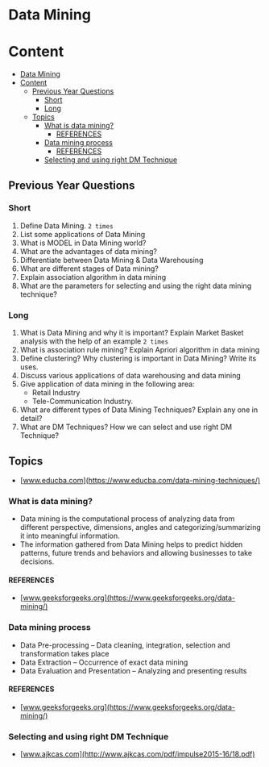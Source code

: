 # Data Mining

# Content

- [Data Mining](#data-mining)
- [Content](#content)
  - [Previous Year Questions](#previous-year-questions)
    - [Short](#short)
    - [Long](#long)
  - [Topics](#topics)
    - [What is data mining?](#what-is-data-mining)
      - [REFERENCES](#references)
    - [Data mining process](#data-mining-process)
      - [REFERENCES](#references-1)
    - [Selecting and using right DM Technique](#selecting-and-using-right-dm-technique)

## Previous Year Questions

### Short

1. Define Data Mining. `2 times`
2. List some applications of Data Mining
3. What is MODEL in Data Mining world?
4. What are the advantages of data mining?
5. Differentiate between Data Mining & Data Warehousing
6. What are different stages of Data mining?
7. Explain association algorithm in data mining
8. What are the parameters for selecting and using the right data mining technique?

### Long

1. What is Data Mining and why it is important? Explain Market Basket analysis with
   the help of an example `2 times`
2. What is association rule mining? Explain Apriori algorithm in data mining
3. Define clustering? Why clustering is important in Data Mining? Write its uses.
4. Discuss various applications of data warehousing and data mining
5. Give application of data mining in the following area:
   - Retail Industry
   - Tele-Communication Industry.
6. What are different types of Data Mining Techniques? Explain any one in detail?
7. What are DM Techniques? How we can select and use right DM Technique?

## Topics

- [www.educba.com](https://www.educba.com/data-mining-techniques/)

### What is data mining?

- Data mining is the computational process of analyzing data from different perspective,
  dimensions, angles and categorizing/summarizing it into meaningful information.
- The information gathered from Data Mining helps to predict hidden patterns, future trends
  and behaviors and allowing businesses to take decisions.

#### REFERENCES

- [www.geeksforgeeks.org](https://www.geeksforgeeks.org/data-mining/)

### Data mining process

- Data Pre-processing – Data cleaning, integration, selection and transformation takes place
- Data Extraction – Occurrence of exact data mining
- Data Evaluation and Presentation – Analyzing and presenting results

#### REFERENCES

- [www.geeksforgeeks.org](https://www.geeksforgeeks.org/data-mining/)

### Selecting and using right DM Technique

- [www.ajkcas.com](http://www.ajkcas.com/pdf/impulse2015-16/18.pdf)

